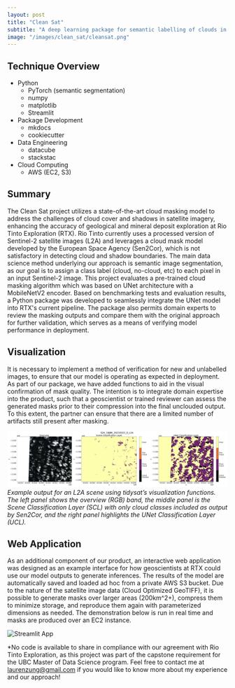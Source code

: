 ```yaml
---
layout: post
title: "Clean Sat"
subtitle: "A deep learning package for semantic labelling of clouds in satellite images"
image: "/images/clean_sat/cleansat.png"
---
```


## Technique Overview
- Python
    - PyTorch (semantic segmentation)
    - numpy
    - matplotlib
    - Streamlit
- Package Development
    - mkdocs
    - cookiecutter
- Data Engineering
    - datacube
    - stackstac
- Cloud Computing
    - AWS (EC2, S3)

## Summary

The Clean Sat project utilizes a state-of-the-art cloud masking model to address the challenges of cloud cover and shadows in satellite imagery, enhancing the accuracy of geological and mineral deposit exploration at Rio Tinto Exploration (RTX). Rio Tinto currently uses a processed version of Sentinel-2 satellite images (L2A) and leverages a cloud mask model developed by the European Space Agency (Sen2Cor), which is not satisfactory in detecting cloud and shadow boundaries. The main data science method underlying our approach is semantic image segmentation, as our goal is to assign a class label (cloud, no-cloud, etc) to each pixel in an input Sentinel-2 image. This project evaluates a pre-trained cloud masking algorithm which was based on UNet architecture with a MobileNetV2 encoder. Based on benchmarking tests and evaluation results, a Python package was developed to seamlessly integrate the UNet model into RTX's current pipeline. The package also permits domain experts to review the masking outputs and compare them with the original approach for further validation, which serves as a means of verifying model performance in deployment.

## Visualization

It is necessary to implement a method of verification for new and unlabelled images, to ensure that our model is operating as expected in deployment. As part of our package, we have added functions to aid in the visual confirmation of mask quality. The intention is to integrate domain expertise into the product, such that a geoscientist or trained reviewer can assess the generated masks prior to their compression into the final unclouded output. To this extent, the partner can ensure that there are a limited number of artifacts
still present after masking.

![Mask Visual](/images/clean_sat/rtx_visualization.png)
*Example output for an L2A scene using tidysat’s visualization functions. The left panel shows the overview (RGB) band, the middle panel is the Scene Classification Layer (SCL) with only cloud classes included as output by Sen2Cor, and the right panel highlights the UNet Classification Layer (UCL).*

## Web Application

As an additional component of our product, an interactive web application was designed as an example interface for how geoscientists at RTX could use our model outputs to generate inferences. The results of the model are automatically saved and loaded ad hoc from a private AWS S3 bucket. Due to the nature of the satellite image data (Cloud Optimized GeoTIFF), it is possible to generate masks over larger areas (200km^2+), compress them to minimize storage, and reproduce them again with parameterized dimensions as needed. The demonstration below is run in real time and masks are produced over an EC2 instance.

![Streamlit App](/images/clean_sat/rtx_streamlit_app.gif)

*No code is available to share in compliance with our agreement with Rio Tinto Exploration, as this project was part of the capstone requirement for the UBC Master of Data Science program. Feel free to contact me at [laurenzung@gmail.com](mailto:laurenzung@gmail.com) if you would like to know more about my experience and our approach!